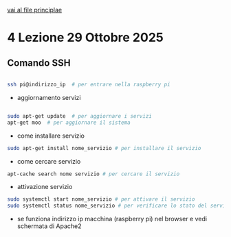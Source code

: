 [vai al file principlae](../../Readme.md)

# 4 Lezione 29 Ottobre 2025

## Comando SSH

```bash

ssh pi@indirizzo_ip  # per entrare nella raspberry pi

```

- aggiornamento servizi

```bash

sudo apt-get update  # per aggiornare i servizi
apt-get moo  # per aggiornare il sistema
```

- come installare servizio

```bash
sudo apt-get install nome_servizio # per installare il servizio
```

- come cercare servizio

```bash
apt-cache search nome servizio # per cercare il servizio
```

- attivazione servizio

```bash
sudo systemctl start nome_servizio # per attivare il servizio
sudo systemctl status nome_servizio # per verificare lo stato del servizio
```


- se funziona indirizzo ip macchina (raspberry pi) nel browser e vedi schermata di Apache2 
